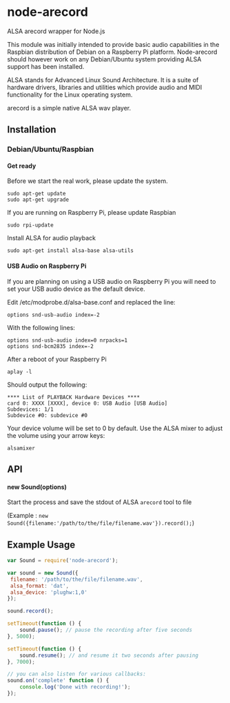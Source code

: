 node-arecord
===========

ALSA arecord wrapper for Node.js

This module was initially intended to provide basic audio capabilities in the Raspbian distribution of Debian on a Raspberry Pi platform. Node-arecord should however work on any Debian/Ubuntu system providing ALSA support has been installed.

ALSA stands for Advanced Linux Sound Architecture. It is a suite of hardware drivers, libraries and utilities which provide audio and MIDI functionality for the Linux operating system.

arecord is a simple native ALSA wav player.

Installation
-----------
### Debian/Ubuntu/Raspbian ###

#### Get ready ####

Before we start the real work, please update the system.
````
sudo apt-get update
sudo apt-get upgrade
````
If you are running on Raspberry Pi, please update Raspbian
````
sudo rpi-update
````

Install ALSA for audio playback
````
sudo apt-get install alsa-base alsa-utils
````

#### USB Audio on Raspberry Pi ####
If you are planning on using a USB audio on Raspberry Pi you will need to set your USB audio device as the default device.

Edit /etc/modprobe.d/alsa-base.conf and replaced the line:
````
options snd-usb-audio index=-2
````
With the following lines:
````
options snd-usb-audio index=0 nrpacks=1
options snd-bcm2835 index=-2
````

After a reboot of your Raspberry Pi
````
aplay -l
````
Should output the following:
````
**** List of PLAYBACK Hardware Devices ****
card 0: XXXX [XXXX], device 0: USB Audio [USB Audio]
Subdevices: 1/1
Subdevice #0: subdevice #0
````

Your device volume will be set to 0 by default. Use the ALSA mixer to adjust the volume using your arrow keys:
````
alsamixer
````

API
---
#### new Sound(options)

Start the process and save the stdout of ALSA `arecord` tool to file

(Example : `new Sound({filename:'/path/to/the/file/filename.wav'}).record();`)



Example Usage
------------

````javascript
var Sound = require('node-arecord');

var sound = new Sound({
 filename: '/path/to/the/file/filename.wav',
 alsa_format: 'dat',
 alsa_device: 'plughw:1,0'
});

sound.record();

setTimeout(function () {
	sound.pause(); // pause the recording after five seconds
}, 5000);

setTimeout(function () {
	sound.resume(); // and resume it two seconds after pausing
}, 7000);

// you can also listen for various callbacks:
sound.on('complete' function () {
	console.log('Done with recording!');
});
````


